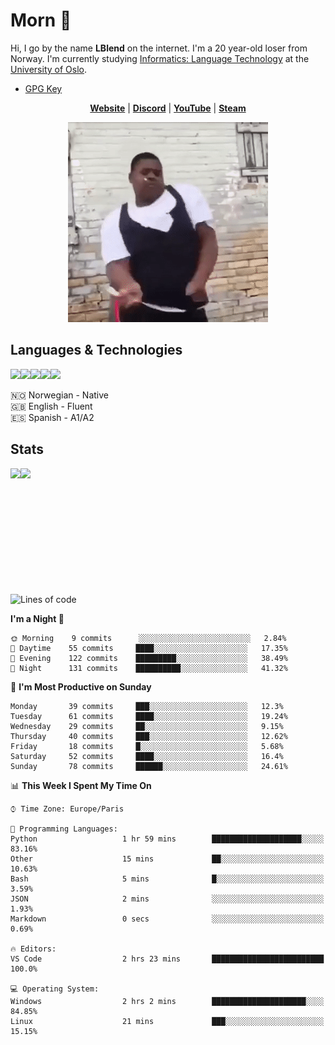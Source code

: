 # Morn 👋

Hi, I go by the name **LBlend** on the internet. I'm a 20 year-old loser from Norway. I'm currently studying [Informatics: Language Technology](https://translate.google.no/translate?sl=auto&tl=en&u=https%3A%2F%2Fwww.uio.no%2Fstudier%2Fprogram%2Finformatikk-sprakteknologi%2Findex.html) at the [University of Oslo](https://www.uio.no/english/).

* [GPG Key](https://gist.github.com/LBlend/01074be02600b957f5e4e3b4389b27d9)

<p align="center">
  <strong><a href="https://lblend.moe">Website</a></strong> |
  <strong><a href="https://discord.com/users/170506717140877312">Discord</a></strong> |
  <strong><a href="https://www.youtube.com/channel/UCBXEB_WzQIzF98gMNw8xAEQ">YouTube</a></strong> |
  <strong><a href="https://steamcommunity.com/id/lblend">Steam</a></strong>
</p>

<div align="center">
  <img src="https://raw.githubusercontent.com/LBlend/LBlend/master/dance.gif">
</div>

## Languages & Technologies

<a href="https://www.python.org/"><img src="https://img.shields.io/badge/python%20-%2314354C.svg?&style=for-the-badge&logo=python&logoColor=white"/></a><a href="https://en.wikipedia.org/wiki/HTML5"><img src="https://img.shields.io/badge/html5%20-%23E34F26.svg?&style=for-the-badge&logo=html5&logoColor=white"/></a><a href="https://en.wikipedia.org/wiki/Cascading_Style_Sheets"><img src="https://img.shields.io/badge/css3%20-%231572B6.svg?&style=for-the-badge&logo=css3&logoColor=white"/></a><a href="https://www.mongodb.com/"><img src ="https://img.shields.io/badge/MongoDB-%234ea94b.svg?&style=for-the-badge&logo=mongodb&logoColor=white"/></a><a href="https://git-scm.com/"><img src="https://img.shields.io/badge/git%20-%23F05033.svg?&style=for-the-badge&logo=git&logoColor=white"/></a>

🇳🇴 Norwegian - Native
<br>
🇬🇧 English - Fluent
<br>
🇪🇸 Spanish - A1/A2


## Stats

<a href="https://github.com/LBlend">
  <img align="left" src="https://github-readme-stats.vercel.app/api?username=LBlend&show_icons=true&theme=tokyonight" />
</a>
<a href="https://github.com/LBlend">
  <img align="left" src="https://github-readme-stats.vercel.app/api/top-langs/?username=LBlend" />
</a>

<br />
<br />
<br />
<br />
<br />
<br />
<br />
<br />
<br />
<br />
<br />

<!--START_SECTION:waka-->
![Lines of code](https://img.shields.io/badge/From%20Hello%20World%20I%27ve%20Written-252353%20lines%20of%20code-blue)

**I'm a Night 🦉** 

```text
🌞 Morning    9 commits      ░░░░░░░░░░░░░░░░░░░░░░░░░   2.84% 
🌆 Daytime    55 commits     ████░░░░░░░░░░░░░░░░░░░░░   17.35% 
🌃 Evening    122 commits    █████████░░░░░░░░░░░░░░░░   38.49% 
🌙 Night      131 commits    ██████████░░░░░░░░░░░░░░░   41.32%

```
📅 **I'm Most Productive on Sunday** 

```text
Monday       39 commits     ███░░░░░░░░░░░░░░░░░░░░░░   12.3% 
Tuesday      61 commits     ████░░░░░░░░░░░░░░░░░░░░░   19.24% 
Wednesday    29 commits     ██░░░░░░░░░░░░░░░░░░░░░░░   9.15% 
Thursday     40 commits     ███░░░░░░░░░░░░░░░░░░░░░░   12.62% 
Friday       18 commits     █░░░░░░░░░░░░░░░░░░░░░░░░   5.68% 
Saturday     52 commits     ████░░░░░░░░░░░░░░░░░░░░░   16.4% 
Sunday       78 commits     ██████░░░░░░░░░░░░░░░░░░░   24.61%

```


📊 **This Week I Spent My Time On** 

```text
⌚︎ Time Zone: Europe/Paris

💬 Programming Languages: 
Python                   1 hr 59 mins        ████████████████████░░░░░   83.16% 
Other                    15 mins             ██░░░░░░░░░░░░░░░░░░░░░░░   10.63% 
Bash                     5 mins              █░░░░░░░░░░░░░░░░░░░░░░░░   3.59% 
JSON                     2 mins              ░░░░░░░░░░░░░░░░░░░░░░░░░   1.93% 
Markdown                 0 secs              ░░░░░░░░░░░░░░░░░░░░░░░░░   0.69%

🔥 Editors: 
VS Code                  2 hrs 23 mins       █████████████████████████   100.0%

💻 Operating System: 
Windows                  2 hrs 2 mins        █████████████████████░░░░   84.85% 
Linux                    21 mins             ███░░░░░░░░░░░░░░░░░░░░░░   15.15%

```


<!--END_SECTION:waka-->
